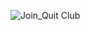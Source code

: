 ![Join_Quit Club](https://user-images.githubusercontent.com/63496927/146651862-2a5d6682-ddcb-4d15-b35c-09be85b3a83f.png)
